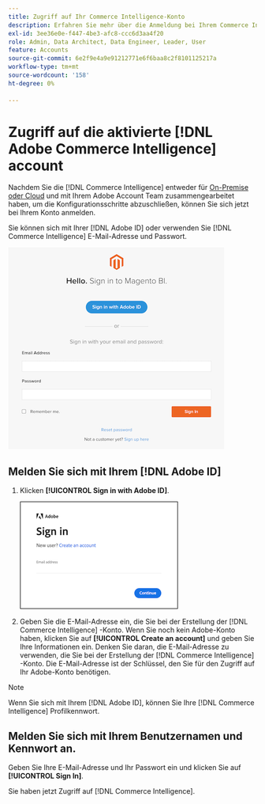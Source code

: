 ```yaml
---
title: Zugriff auf Ihr Commerce Intelligence-Konto
description: Erfahren Sie mehr über die Anmeldung bei Ihrem Commerce Intelligence-Konto.
exl-id: 3ee36e0e-f447-4be3-afc8-ccc6d3aa4f20
role: Admin, Data Architect, Data Engineer, Leader, User
feature: Accounts
source-git-commit: 6e2f9e4a9e91212771e6f6baa8c2f8101125217a
workflow-type: tm+mt
source-wordcount: '158'
ht-degree: 0%

---
```


# Zugriff auf die aktivierte [!DNL Adobe Commerce Intelligence] account

Nachdem Sie die [!DNL Commerce Intelligence] entweder für [On-Premise oder Cloud](../getting-started/onpremise-activation.md) und mit Ihrem Adobe Account Team zusammengearbeitet haben, um die Konfigurationsschritte abzuschließen, können Sie sich jetzt bei Ihrem Konto anmelden.

Sie können sich mit Ihrer [!DNL Adobe ID] oder verwenden Sie [!DNL Commerce Intelligence] E-Mail-Adresse und Passwort.

![Anmelden](../assets/sign-in.png)

## Melden Sie sich mit Ihrem [!DNL Adobe ID]

1. Klicken **[!UICONTROL Sign in with Adobe ID]**.

   ![Sign-in-adobe](../assets/sign-in-adobe.png)

1. Geben Sie die E-Mail-Adresse ein, die Sie bei der Erstellung der [!DNL Commerce Intelligence] -Konto. Wenn Sie noch kein Adobe-Konto haben, klicken Sie auf **[!UICONTROL Create an account]** und geben Sie Ihre Informationen ein. Denken Sie daran, die E-Mail-Adresse zu verwenden, die Sie bei der Erstellung der [!DNL Commerce Intelligence] -Konto. Die E-Mail-Adresse ist der Schlüssel, den Sie für den Zugriff auf Ihr Adobe-Konto benötigen.

>[!NOTE]
>
>Wenn Sie sich mit Ihrem [!DNL Adobe ID], können Sie Ihre [!DNL Commerce Intelligence] Profilkennwort.

## Melden Sie sich mit Ihrem Benutzernamen und Kennwort an.

Geben Sie Ihre E-Mail-Adresse und Ihr Passwort ein und klicken Sie auf **[!UICONTROL Sign In]**.

Sie haben jetzt Zugriff auf [!DNL Commerce Intelligence].
